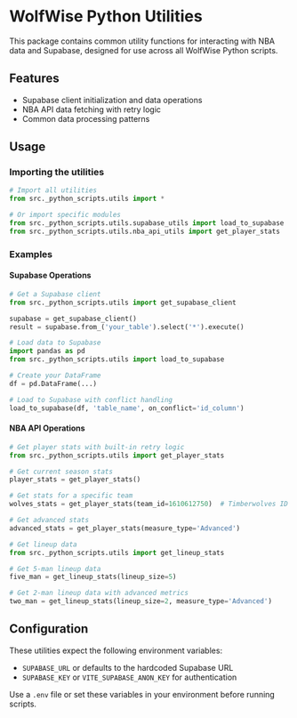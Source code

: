 # WolfWise Python Utilities

This package contains common utility functions for interacting with NBA data and Supabase, designed for use across all WolfWise Python scripts.

## Features

- Supabase client initialization and data operations
- NBA API data fetching with retry logic
- Common data processing patterns

## Usage

### Importing the utilities

```python
# Import all utilities
from src._python_scripts.utils import *

# Or import specific modules
from src._python_scripts.utils.supabase_utils import load_to_supabase
from src._python_scripts.utils.nba_api_utils import get_player_stats
```

### Examples

#### Supabase Operations

```python
# Get a Supabase client
from src._python_scripts.utils import get_supabase_client

supabase = get_supabase_client()
result = supabase.from_('your_table').select('*').execute()
```

```python
# Load data to Supabase
import pandas as pd
from src._python_scripts.utils import load_to_supabase

# Create your DataFrame
df = pd.DataFrame(...)

# Load to Supabase with conflict handling
load_to_supabase(df, 'table_name', on_conflict='id_column')
```

#### NBA API Operations

```python
# Get player stats with built-in retry logic
from src._python_scripts.utils import get_player_stats

# Get current season stats
player_stats = get_player_stats()

# Get stats for a specific team
wolves_stats = get_player_stats(team_id=1610612750)  # Timberwolves ID

# Get advanced stats
advanced_stats = get_player_stats(measure_type='Advanced')
```

```python
# Get lineup data
from src._python_scripts.utils import get_lineup_stats

# Get 5-man lineup data
five_man = get_lineup_stats(lineup_size=5)

# Get 2-man lineup data with advanced metrics
two_man = get_lineup_stats(lineup_size=2, measure_type='Advanced')
```

## Configuration

These utilities expect the following environment variables:

- `SUPABASE_URL` or defaults to the hardcoded Supabase URL
- `SUPABASE_KEY` or `VITE_SUPABASE_ANON_KEY` for authentication

Use a `.env` file or set these variables in your environment before running scripts. 